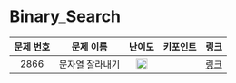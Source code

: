 # Binary_Search


|문제 번호|문제 이름|난이도|키포인트|링크|
|:---:|:---:|:---:|:---:|:---:|
|2866|문자열 잘라내기|<img src="https://d2gd6pc034wcta.cloudfront.net/tier/11.svg" width="20" height="20"/>||[링크](https://github.com/Ian0121/baekjoon/blob/main/solution/Data_Structure_Map_Set/2866.cpp)|
